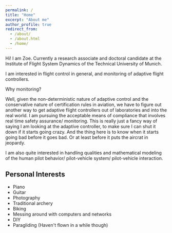 ```yaml
---
permalink: /
title: "Home"
excerpt: "About me"
author_profile: true
redirect_from: 
  - /about/
  - /about.html
  - /home/
---
```


Hi! I am Zoe. Currently a research associate and doctoral candidate at the Institute of Flight System Dynamics of the Technical University of Munich.

I am interested in flight control in general, and monitoring of adaptive flight controllers. 

Why monitoring? 

Well, given the non-deterministic nature of adaptive control and the conservative nature of certification rules in aviation, we have to figure out another way to get adaptive flight controllers out of laboratories and into the real world. 
I am pursuing the acceptable means of compliance that involves real time safety assurance/ monitoring.
This is really just a fancy way of saying I am looking at the adaptive controller, to make sure I can shut it down if it starts going crazy. And the thing here is to know when it starts going bad before it goes bad. Or at least before it puts the aircrat in jeopardy. 

I am also quite interested in handling qualities and mathematical modeling of the human pilot behavior/ pilot-vehicle system/ pilot-vehicle interaction.

Personal Interests
------
  * Piano
  * Guitar
  * Photography
  * Traditional archery
  * Biking
  * Messing around with computers and networks
  * DIY
  * Paragliding (Haven't flown in a while though)